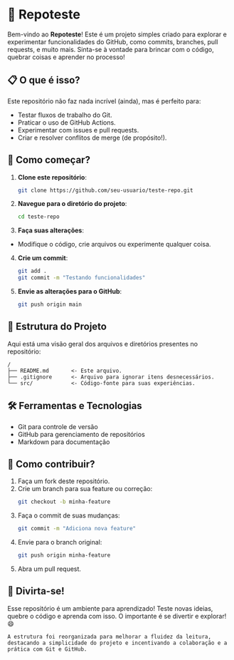 # 🧪 Repoteste

Bem-vindo ao **Repoteste**! Este é um projeto simples criado para explorar e experimentar funcionalidades do GitHub, como commits, branches, pull requests, e muito mais. Sinta-se à vontade para brincar com o código, quebrar coisas e aprender no processo!

## 📋 O que é isso?

Este repositório não faz nada incrível (ainda), mas é perfeito para:

- Testar fluxos de trabalho do Git.
- Praticar o uso de GitHub Actions.
- Experimentar com issues e pull requests.
- Criar e resolver conflitos de merge (de propósito!).

## 🚀 Como começar?

1. **Clone este repositório**:
   ```bash
   git clone https://github.com/seu-usuario/teste-repo.git

2. **Navegue para o diretório do projeto**:
    ```bash
    cd teste-repo

3. **Faça suas alterações**:
 - Modifique o código, crie arquivos ou experimente qualquer coisa.

4. **Crie um commit**:
    ```bash
    git add .
    git commit -m "Testando funcionalidades"

5. **Envie as alterações para o GitHub**:
    ```bash
    git push origin main

## 📂 Estrutura do Projeto

Aqui está uma visão geral dos arquivos e diretórios presentes no repositório:

    /
    ├── README.md       <- Este arquivo.
    ├── .gitignore      <- Arquivo para ignorar itens desnecessários.
    └── src/            <- Código-fonte para suas experiências.

## 🛠️ Ferramentas e Tecnologias

- Git para controle de versão
- GitHub para gerenciamento de repositórios
- Markdown para documentação

## 🤝 Como contribuir?

1. Faça um fork deste repositório.
2. Crie um branch para sua feature ou correção:
    ```bash
    git checkout -b minha-feature
3. Faça o commit de suas mudanças:
    ```bash
    git commit -m "Adiciona nova feature"
4. Envie para o branch original:
    ```bash
    git push origin minha-feature
5. Abra um pull request.

## 🎉 Divirta-se!

Esse repositório é um ambiente para aprendizado! Teste novas ideias, quebre o código e aprenda com isso. O importante é se divertir e explorar! 😄


    A estrutura foi reorganizada para melhorar a fluidez da leitura, destacando a simplicidade do projeto e incentivando a colaboração e a prática com Git e GitHub.

